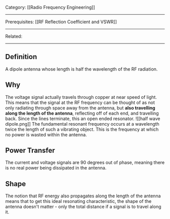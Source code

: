Category: [[Radio Frequency Engineering]]
___
Prerequisites: [[RF Reflection Coefficient and VSWR]]
___
Related:
___
## Definition
A dipole antenna whose length is half the wavelength of the RF radiation. 
## Why
The voltage signal actually travels through copper at near speed of light. This means that the signal at the RF frequency can be thought of as not only radiating through space away from the antenna, but **also travelling along the length of the antenna**, reflecting off of each end, and travelling back. Since the lines terminate, this an open ended resonator. 
![[half wave dipole.png]]
The fundamental resonant frequency occurs at a wavelength twice the length of such a vibrating object. This is the frequency at which no power is wasted within the antenna. 
## Power Transfer
The current and voltage signals are 90 degrees out of phase, meaning there is no real power being dissipated in the antenna. 
## Shape
The notion that RF energy also propagates along the length of the antenna means that to get this ideal resonating characteristic, the shape of the antenna doesn't matter - only the total distance if a signal is to travel along it. 